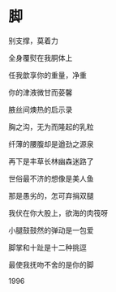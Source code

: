    

# 脚

别支撑，莫着力

全身覆熨在我胴体上

任我歆享你的重量，净重

你的津液微甘而荽馨

腋丝间燠热的启示录

胸之沟，无为而隆起的乳粒

纤薄的腰腹却是遒劲之源泉

再下是丰草长林幽森迷路了

世俗最不济的想像是美人鱼

那是愚劣的，怎可弃捐双腿

我伏在你大股上，欲海的肉筏呀

小腿鼓鼓然的弹动是一包爱

脚掌和十趾是十二种挑逗

最使我抚吻不舍的是你的脚

1996